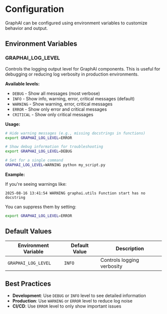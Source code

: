 # Configuration

GraphAI can be configured using environment variables to customize behavior and output.

## Environment Variables

### GRAPHAI_LOG_LEVEL

Controls the logging output level for GraphAI components. This is useful for debugging or reducing log verbosity in production environments.

**Available levels:**
- `DEBUG` - Show all messages (most verbose)
- `INFO` - Show info, warning, error, critical messages (default)
- `WARNING` - Show warning, error, critical messages  
- `ERROR` - Show only error and critical messages
- `CRITICAL` - Show only critical messages

**Usage:**

```bash
# Hide warning messages (e.g., missing docstrings in functions)
export GRAPHAI_LOG_LEVEL=ERROR

# Show debug information for troubleshooting
export GRAPHAI_LOG_LEVEL=DEBUG

# Set for a single command
GRAPHAI_LOG_LEVEL=WARNING python my_script.py
```

**Example:**

If you're seeing warnings like:
```
2025-08-16 13:41:54 WARNING graphai.utils Function start has no docstring
```

You can suppress them by setting:
```bash
export GRAPHAI_LOG_LEVEL=ERROR
```

## Default Values

| Environment Variable | Default Value | Description |
|---------------------|---------------|-------------|
| `GRAPHAI_LOG_LEVEL` | `INFO` | Controls logging verbosity |

## Best Practices

- **Development**: Use `DEBUG` or `INFO` level to see detailed information
- **Production**: Use `WARNING` or `ERROR` level to reduce log noise
- **CI/CD**: Use `ERROR` level to only show important issues